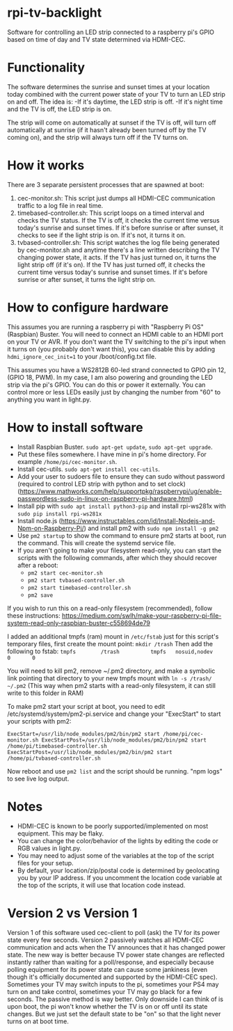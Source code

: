 # rpi-tv-backlight

Software for controlling an LED strip connected to a raspberry pi's GPIO based on time of day and TV state determined via HDMI-CEC.

# Functionality

The software determines the sunrise and sunset times at your location today combined with the current power state of your TV to turn an LED strip on and off. The idea is:
-If it's daytime, the LED strip is off.
-If it's night time and the TV is off, the LED strip is on.

The strip will come on automatically at sunset if the TV is off, will turn off automatically at sunrise (if it hasn't already been turned off by the TV coming on), and the strip will always turn off if the TV turns on.

# How it works

There are 3 separate persistent processes that are spawned at boot:
1. cec-monitor.sh: This script just dumps all HDMI-CEC communication traffic to a log file in real time.
2. timebased-controller.sh: This script loops on a timed interval and checks the TV status. If the TV is off, it checks the current time versus today's sunrise and sunset times. If it's before sunrise or after sunset, it checks to see if the light strip is on. If it's not, it turns it on.
3. tvbased-controller.sh: This script watches the log file being generated by cec-monitor.sh and anytime there's a line written describing the TV changing power state, it acts. If the TV has just turned on, it turns the light strip off (if it's on). If the TV has just turned off, it checks the current time versus today's sunrise and sunset times. If it's before sunrise or after sunset, it turns the light strip on.

# How to configure hardware

This assumes you are running a raspberry pi with "Raspberry Pi OS" (Raspbian) Buster. You will need to connect an HDMI cable to an HDMI port on your TV or AVR. If you don't want the TV switching to the pi's input when it turns on (you probably don't want this), you can disable this by adding `hdmi_ignore_cec_init=1` to your /boot/config.txt file.

This assumes you have a WS2812B 60-led strand connected to GPIO pin 12, (GPIO 18, PWM). In my case, I am also powering and grounding the LED strip via the pi's GPIO. You can do this or power it externally. You can control more or less LEDs easily just by changing the number from "60" to anything you want in light.py.

# How to install software

- Install Raspbian Buster. `sudo apt-get update`, `sudo apt-get upgrade`.
- Put these files somewhere. I have mine in pi's home directory. For example `/home/pi/cec-monitor.sh`.
- Install cec-utils. `sudo apt-get install cec-utils`.
- Add your user to sudoers file to ensure they can sudo without password (required to control LED strip with python and to set clock) (https://www.mathworks.com/help/supportpkg/raspberrypi/ug/enable-passwordless-sudo-in-linux-on-raspberry-pi-hardware.html)
- Install pip with `sudo apt install python3-pip` and install rpi-ws281x with `sudo pip install rpi-ws281x`
- Install node.js (https://www.instructables.com/id/Install-Nodejs-and-Npm-on-Raspberry-Pi/) and install pm2 with `sudo npm install -g pm2`
- Use `pm2 startup` to show the command to ensure pm2 starts at boot, run the command. This will create the systemd service file.
- If you aren't going to make your filesystem read-only, you can start the scripts with the following commands, after which they should recover after a reboot:
  - `pm2 start cec-monitor.sh`
  - `pm2 start tvbased-controller.sh`
  - `pm2 start timebased-controller.sh`
  - `pm2 save`

If you wish to run this on a read-only filesystem (recommended), follow these instructions: https://medium.com/swlh/make-your-raspberry-pi-file-system-read-only-raspbian-buster-c558694de79

I added an additional tmpfs (ram) mount in `/etc/fstab` just for this script's temporary files, first create the mount point: `mkdir /trash`  Then add the following to fstab: `tmpfs        /trash          tmpfs   nosuid,nodev         0       0 `

You will need to kill pm2, remove ~/.pm2 directory, and make a symbolic link pointing that directory to your new tmpfs mount with `ln -s /trash/ ~/.pm2` (This way when pm2 starts with a read-only filesystem, it can still write to this folder in RAM)

To make pm2 start your script at boot, you need to edit /etc/systemd/system/pm2-pi.service and change your "ExecStart" to start your scripts with pm2:


`ExecStart=/usr/lib/node_modules/pm2/bin/pm2 start /home/pi/cec-monitor.sh
ExecStartPost=/usr/lib/node_modules/pm2/bin/pm2 start /home/pi/timebased-controller.sh
ExecStartPost=/usr/lib/node_modules/pm2/bin/pm2 start /home/pi/tvbased-controller.sh`

Now reboot and use `pm2 list` and the script should be running. "npm logs" to see live log output.

# Notes

- HDMI-CEC is known to be poorly supported/implemented on most equipment. This may be flaky.
- You can change the color/behavior of the lights by editing the code or RGB values in light.py.
- You may need to adjust some of the variables at the top of the script files for your setup.
- By default, your location/zip/postal code is determined by geolocating you by your IP address. If you uncomment the location code variable at the top of the scripts, it will use that location code instead.

# Version 2 vs Version 1

Version 1 of this software used cec-client to poll (ask) the TV for its power state every few seconds. Version 2 passively watches all HDMI-CEC communication and acts when the TV announces that it has changed power state. The new way is better because TV power state changes are reflected instantly rather than waiting for a poll/response, and especially because polling equipment for its power state can cause some jankiness (even though it's officially documented and supported by the HDMI-CEC spec). Sometimes your TV may switch inputs to the pi, sometimes your PS4 may turn on and take control, sometimes your TV may go black for a few seconds. The passive method is way better. Only downside I can think of is upon boot, the pi won't know whether the TV is on or off until its state changes. But we just set the default state to be "on" so that the light never turns on at boot time.
